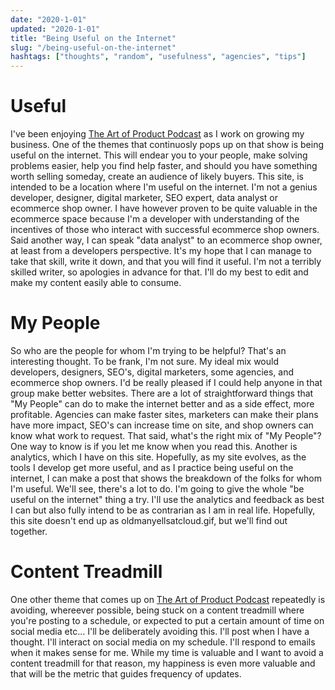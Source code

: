 ```yaml
---
date: "2020-1-01"
updated: "2020-1-01"
title: "Being Useful on the Internet"
slug: "/being-useful-on-the-internet"
hashtags: ["thoughts", "random", "usefulness", "agencies", "tips"]
---
```


# Useful

I've been enjoying [The Art of Product Podcast](https://artofproductpodcast.com/) as I work on growing my business. One of the themes that continuosly pops up on that show is being useful on the internet. This will endear you to your people, make solving problems easier, help you find help faster, and should you have something worth selling someday, create an audience of likely buyers. This site, is intended to be a location where I'm useful on the internet. I'm not a genius developer, designer, digital marketer, SEO expert, data analyst or ecommerce shop owner. I have however proven to be quite valuable in the ecommerce space because I'm a developer with  understanding of the incentives of those who interact with successful ecommerce shop owners. Said another way, I can speak "data analyst" to an ecommerce shop owner, at least from a developers perspective. It's my hope that I can manage to take that skill, write it down, and that you will find it useful. I'm not a terribly skilled writer, so apologies in advance for that. I'll do my best to edit and make my content easily able to consume.

# My People

So who are the people for whom I'm trying to be helpful? That's an interesting thought. To be frank, I'm not sure. My ideal mix would developers, designers, SEO's, digital marketers, some agencies, and ecommerce shop owners. I'd be really pleased if I could help anyone in that group make better websites. There are a lot of straightforward things that "My People" can do to make the internet better and as a side effect, more profitable. Agencies can make faster sites, marketers can make their plans have more impact, SEO's can increase time on site, and shop owners can know what work to request. That said, what's the right mix of "My People"? One way to know is if you let me know when you read this. Another is analytics, which I have on this site. Hopefully, as my site evolves, as the tools I develop get more useful, and as I practice being useful on the internet, I can make a post that shows the breakdown of the folks for whom I'm useful. We'll see, there's a lot to do. I'm going to give the whole "be useful on the internet" thing a try. I'll use the analytics and feedback as best I can but also fully intend to be as contrarian as I am in real life. Hopefully, this site doesn't end up as oldmanyellsatcloud.gif, but we'll find out together.

# Content Treadmill

One other theme that comes up on [The Art of Product Podcast](https://artofproductpodcast.com/) repeatedly is avoiding, whereever possible, being stuck on a content treadmill where you're posting to a schedule, or expected to put a certain amount of time on social media etc... I'll be deliberately avoiding this. I'll post when I have a thought. I'll interact on social media on my schedule. I'll respond to emails when it makes sense for me. While my time is valuable and I want to avoid a content treadmill for that reason, my happiness is even more valuable and that will be the metric that guides frequency of updates.